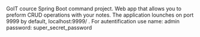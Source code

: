 GoIT cource Spring Boot command project. Web app that allows you to preform CRUD operations with your notes.
The application lounches on port 9999 by default, localhost:9999/ . 
For autentification use 
name: admin 
password: super_secret_password
